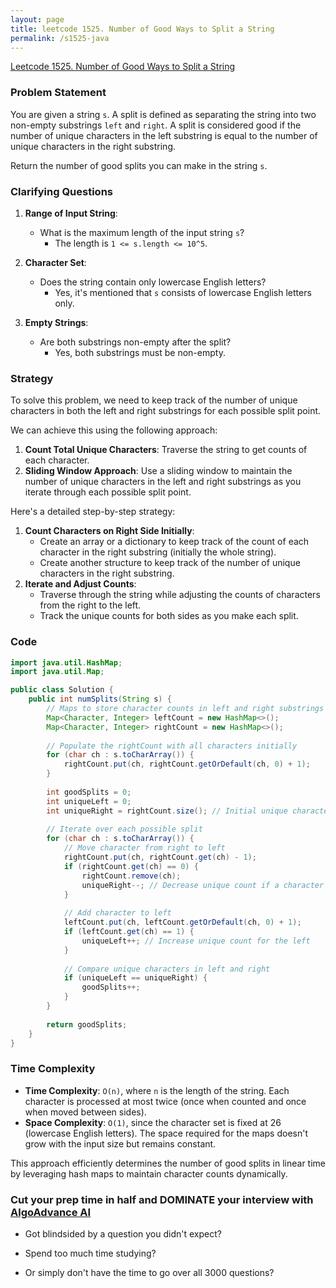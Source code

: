 ```yaml
---
layout: page
title: leetcode 1525. Number of Good Ways to Split a String
permalink: /s1525-java
---
```

[Leetcode 1525. Number of Good Ways to Split a String](https://algoadvance.github.io/algoadvance/l1525)
### Problem Statement

You are given a string `s`. A split is defined as separating the string into two non-empty substrings `left` and `right`. A split is considered good if the number of unique characters in the left substring is equal to the number of unique characters in the right substring.

Return the number of good splits you can make in the string `s`.

### Clarifying Questions
1. **Range of Input String**:
   - What is the maximum length of the input string `s`?
     - The length is `1 <= s.length <= 10^5`.
   
2. **Character Set**:
   - Does the string contain only lowercase English letters?
     - Yes, it's mentioned that `s` consists of lowercase English letters only.

3. **Empty Strings**:
   - Are both substrings non-empty after the split?
     - Yes, both substrings must be non-empty.

### Strategy

To solve this problem, we need to keep track of the number of unique characters in both the left and right substrings for each possible split point.

We can achieve this using the following approach:
1. **Count Total Unique Characters**: Traverse the string to get counts of each character.
2. **Sliding Window Approach**: Use a sliding window to maintain the number of unique characters in the left and right substrings as you iterate through each possible split point.

Here's a detailed step-by-step strategy:
1. **Count Characters on Right Side Initially**:
   - Create an array or a dictionary to keep track of the count of each character in the right substring (initially the whole string).
   - Create another structure to keep track of the number of unique characters in the right substring.
2. **Iterate and Adjust Counts**:
   - Traverse through the string while adjusting the counts of characters from the right to the left.
   - Track the unique counts for both sides as you make each split.

### Code

```java
import java.util.HashMap;
import java.util.Map;

public class Solution {
    public int numSplits(String s) {
        // Maps to store character counts in left and right substrings
        Map<Character, Integer> leftCount = new HashMap<>();
        Map<Character, Integer> rightCount = new HashMap<>();
        
        // Populate the rightCount with all characters initially
        for (char ch : s.toCharArray()) {
            rightCount.put(ch, rightCount.getOrDefault(ch, 0) + 1);
        }
        
        int goodSplits = 0;
        int uniqueLeft = 0;
        int uniqueRight = rightCount.size(); // Initial unique characters in the whole string
        
        // Iterate over each possible split
        for (char ch : s.toCharArray()) {
            // Move character from right to left
            rightCount.put(ch, rightCount.get(ch) - 1);
            if (rightCount.get(ch) == 0) {
                rightCount.remove(ch);
                uniqueRight--; // Decrease unique count if a character count reaches zero
            }
            
            // Add character to left
            leftCount.put(ch, leftCount.getOrDefault(ch, 0) + 1);
            if (leftCount.get(ch) == 1) {
                uniqueLeft++; // Increase unique count for the left
            }
            
            // Compare unique characters in left and right
            if (uniqueLeft == uniqueRight) {
                goodSplits++;
            }
        }
        
        return goodSplits;
    }
}
```

### Time Complexity
- **Time Complexity**: `O(n)`, where `n` is the length of the string. Each character is processed at most twice (once when counted and once when moved between sides).
- **Space Complexity**: `O(1)`, since the character set is fixed at 26 (lowercase English letters). The space required for the maps doesn't grow with the input size but remains constant.

This approach efficiently determines the number of good splits in linear time by leveraging hash maps to maintain character counts dynamically.


### Cut your prep time in half and DOMINATE your interview with [AlgoAdvance AI](https://algoAdvance.com)

- Got blindsided by a question you didn't expect?

- Spend too much time studying?

- Or simply don't have the time to go over all 3000 questions?

